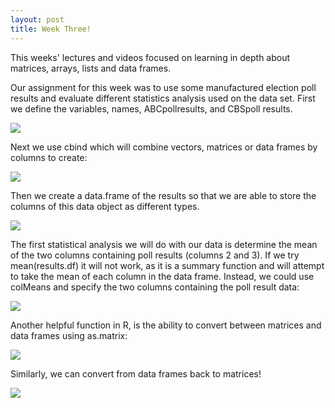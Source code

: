 ```yaml
---
layout: post
title: Week Three!
---
```

This weeks' lectures and videos focused on learning in depth about matrices, arrays, lists and data frames.


Our assignment for this week was to use some manufactured election poll results and evaluate different statistics analysis used on the data set. First we define the variables, names, ABCpollresults, and CBSpoll results.

![](http://gdurl.com/fTwR)

Next we use cbind which will combine vectors, matrices or data frames by columns to create:

![](http://gdurl.com/XkPzz)

Then we create a data.frame of the results so that we are able to store the columns of this data object as different types.

![](http://gdurl.com/zqiT)

The first statistical analysis we will do with our data is determine the mean of the two columns containing poll results (columns 2 and 3). If we try mean(results.df) it will not work, as it is a summary function and will attempt to take the mean of each column in the data frame. Instead, we could use colMeans and specify the two columns containing the poll result data:

![](http://gdurl.com/5sTZ)

Another helpful function in R, is the ability to convert between matrices and data frames using as.matrix:

![](http://gdurl.com/yGHh)

Similarly, we can convert from data frames back to matrices!

![](http://gdurl.com/S6tH)
